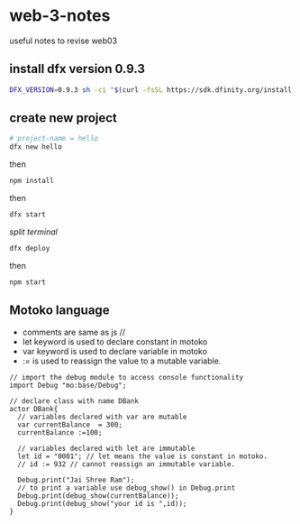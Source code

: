 # web-3-notes
useful notes to revise web03


## install dfx version 0.9.3
```bash
DFX_VERSION=0.9.3 sh -ci "$(curl -fsSL https://sdk.dfinity.org/install.sh)"
```

## create new project
```bash
# project-name = hello
dfx new hello
```
then
```bash
npm install
```
then
```bash
dfx start
```
*split terminal*
```bash
dfx deploy
```
then 
```bash
npm start
```

## Motoko language 

- comments are same as js //
- let keyword is used to declare constant in motoko
- var keyword is used to declare variable in motoko
- := is used to reassign the value to a mutable variable.
```motoko
// import the debug module to access console functionality 
import Debug "mo:base/Debug";

// declare class with name DBank
actor DBank{
  // variables declared with var are mutable
  var currentBalance  = 300;
  currentBalance :=100;

  // variables declared with let are immutable
  let id = "0001"; // let means the value is constant in motoko.
  // id := 932 // cannot reassign an immutable variable.
  
  Debug.print("Jai Shree Ram");
  // to print a variable use debug_show() in Debug.print
  Debug.print(debug_show(currentBalance));
  Debug.print(debug_show("your id is ",id));
}
```


